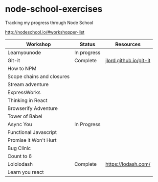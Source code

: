 # node-school-exercises

Tracking my progress through Node School

http://nodeschool.io/#workshopper-list

|Workshop|Status|Resources|
|-------------|------|---|
|Learnyounode|In progress||
|Git-it|Complete|[jlord.github.io/git-it](http://jlord.github.io/git-it)|
|How to NPM|||
|Scope chains and closures|||
|Stream adventure|||
|ExpressWorks|||
|Thinking in React|||
|Browserify Adventure|||
|Tower of Babel|||
|Async You|In Progress||
|Functional Javascript|||
|Promise it Won't Hurt|||
|Bug Clinic|||
|Count to 6|||
|Lololodash|Complete|https://lodash.com/|
|Learn you react|||
